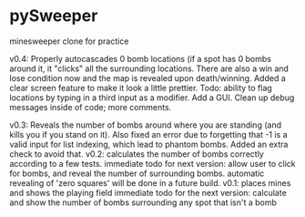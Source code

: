 # pySweeper
 minesweeper clone for practice


v0.4:
	Properly autocascades 0 bomb locations (if a spot has 0 bombs around it, it "clicks" all the surrounding locations.  There are also a win and lose condition now and the map is revealed upon death/winning.  Added a clear screen feature to make it look a little prettier.
	Todo: ability to flag locations by typing in a third input as a modifier.  Add a GUI. Clean up debug messages inside of code; more comments.

v0.3:
	Reveals the number of bombs around where you are standing (and kills you if you stand on it).  Also fixed an error due to forgetting that -1 is a valid input for list indexing, which lead to phantom bombs.  Added an extra check to avoid that.
v0.2:
	calculates the number of bombs correctly according to a few tests.
	immediate todo for next version: allow user to click for bombs, and reveal the number of surrounding bombs.
	automatic revealing of 'zero squares' will be done in a future build.
v0.1: 
	places mines and shows the playing field
	immediate todo for the next version: calculate and show the number of bombs surrounding any spot that isn't a bomb 
	
